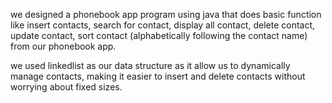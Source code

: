 we designed a phonebook app program using java that does basic function like insert contacts, search for contact, display all contact, delete contact, update contact, sort contact (alphabetically following the contact name) from our phonebook app.

we used linkedlist as our data structure as it allow us to dynamically manage contacts, making it easier to insert and delete contacts without worrying about fixed sizes.
